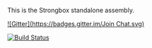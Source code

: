 This is the Strongbox standalone assembly.

[![Gitter](https://badges.gitter.im/Join Chat.svg)](https://gitter.im/strongbox/strongbox?utm_source=badge&utm_medium=badge&utm_campaign=pr-badge&utm_content=badge)

[![Build Status](http://dev.carlspring.org/status/jenkins/strongbox-assembly)](https://dev.carlspring.org/jenkins/view/strongbox/job/strongbox-assembly/)
